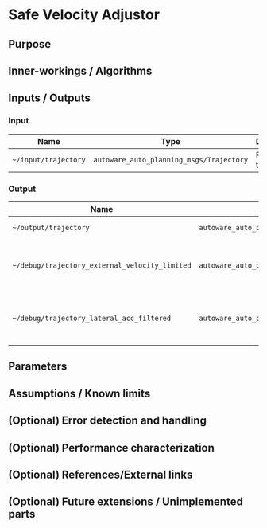 # Safe Velocity Adjustor

## Purpose

## Inner-workings / Algorithms

## Inputs / Outputs

### Input

| Name                 | Type                                     | Description          |
| -------------------- | ---------------------------------------- | -------------------- |
| `~/input/trajectory` | `autoware_auto_planning_msgs/Trajectory` | Reference trajectory |

### Output

| Name                                           | Type                                     | Description                                                |
| ---------------------------------------------- | ---------------------------------------- | ---------------------------------------------------------- |
| `~/output/trajectory`                          | `autoware_auto_planning_msgs/Trajectory` | Modified trajectory                                        |
| `~/debug/trajectory_external_velocity_limited` | `autoware_auto_planning_msgs/Trajectory` | External velocity limited trajectory (for debug)           |
| `~/debug/trajectory_lateral_acc_filtered`      | `autoware_auto_planning_msgs/Trajectory` | Lateral acceleration limit filtered trajectory (for debug) |

## Parameters

## Assumptions / Known limits

## (Optional) Error detection and handling

## (Optional) Performance characterization

## (Optional) References/External links

## (Optional) Future extensions / Unimplemented parts

